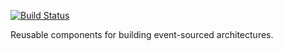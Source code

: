[![Build Status](https://img.shields.io/travis/function61/eventkit.svg?style=for-the-badge)](https://travis-ci.org/function61/eventkit)

Reusable components for building event-sourced architectures.
